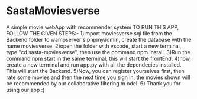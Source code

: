 # SastaMoviesverse
A simple movie webApp with recommender system
TO RUN THIS APP, FOLLOW THE GIVEN STEPS:-
1)import moviesverse.sql file from the Backend folder to wampserver's phpmyadmin, create the database with the name moviesverse.
2)open the folder with vscode, start a new terminal, type "cd sasta-moviesverse", then use the command npm install.
3)Run the command npm start in the same terminal, this will start the frontEnd.
4)now, create a new terminal and run app.py with all the dependecies installed. This will start the Backend.
5)Now, you can register yourselves first, then rate some movies and then the next time you sign in, the movies shown will be recommended by our collaborative filtering m odel.
6) Thank you for using our app :)
